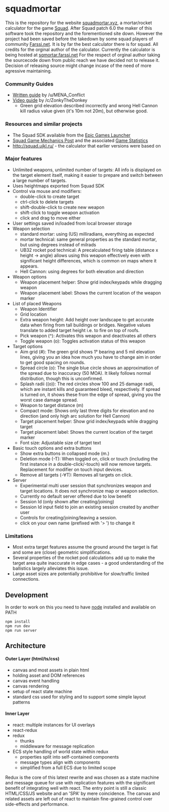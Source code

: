 # squadmortar
This is the repository for the website 
[squadmortar.xyz](squadmortar.xyz), a mortar/rocket calculator for the game 
[Squad](https://joinsquad.com/). After Squad patch 6.0 the maker of this software took the repository and the forementioned site down. However the project had been saved before the takedown by some squad players of community [Farssi.net](https://farssi.net). It is by far the best calculator there is for squad. All credits for the orginal author of the calculator. Currently the calculator is being hosted at [sqmortar.farssi.net](https://sqmortar.farssi.net) For the respect of orginal author taking the sourcecode down from public reach we have decided not to release it. Decision of releasing source might change incase of the need of more agressive maintaining.

### Community Guides
- [Written guide](https://www.reddit.com/r/joinsquad/comments/q1e2la/squadmortarxyz_a_mortar_calculator_guide/) by /u/MENA_Conflict
- [Video guide](https://www.youtube.com/watch?v=QvGjmXwB6xc) by /c/ZonkyTheDonkey 
  - Green grid elevation described incorrectly and wrong Hell Cannon kill radius value given (it's 10m not 20m), but otherwise good.


### Resources and similar projects

- The Squad SDK available from the [Epic Games Launcher](https://store.epicgames.com/en-US/)
- [Squad Game Mechanics Post](https://www.reddit.com/r/joinsquad/comments/7xeh9g/squad_game_mechanics_post/) and the associated [Game Statistics](https://drive.google.com/drive/folders/1LMXaYgBLMxSoOCWiNNn6oy1TVKAQMbaH)
- http://squad.ujkl.ru/ - the calculator that earlier versions were based on


### Major features

- Unlimited weapons, unlimited number of targets: All info is displayed on the target element itself, making it easier to prepare and switch between a large number of targets.
- Uses heightmaps exported from Squad SDK
- Control via mouse and modifiers: 
  - double-click to create target
  - ctrl-click to delete targets
  - shift-double-click to create new weapon
  - shift-click to toggle weapon activation
  - click and drag to move either
- User settings saved in/loaded from local browser storage
- Weapon selection
  - standard mortar: using (US) milliradians, everything as expected
  - mortar technical: same general properties as the standard mortar, but using degrees instead of milrads
  - UB32 rocket pod technical: A precalculated firing table (distance x height -> angle) allows using this weapon effectively even with significant height differences, which is common on maps where it appears.
  - Hell Cannon: using degrees for both elevation and direction
- Weapon options
  - Weapon placement helper: Show grid index/keypads while dragging weapon
  - Weapon placement label: Shows the current location of the weapon marker
- List of placed Weapons
  - Weapon Identifier
  - Grid location
  - Extra weapon height: Add height over landscape to get accurate data when firing from tall buildings or bridges. Negative values translate to added target height i.e. to fire on top of roofs.
  - Pick weapon (^): Activates this weapon and deactivates all others
  - Toggle weapon (o): Toggles activation status of this weapon
- Target options
  - Aim grid (#): The green grid shows 1° bearing and 5 mil elevation lines, giving you an idea how much you have to change aim in order to get good spacing on rounds.
  - Spread circle (o): The single blue circle shows an approximation of the spread due to inaccuracy (50 MOA). It likely follows normal distribution, though this is unconfirmed.
  - Splash radii ((o)): The red circles show 100 and 25 damage radii, which are instant kills and guaranteed bleed, respectively. If spread is turned on, it shows these from the edge of spread, giving you the worst case damage spread.
  - Weapon to target distance (m) 
  - Compact mode: Shows only last three digits for elevation and no direction (and only high arc solution for Hell Cannon)
  - Target placement helper: Show grid index/keypads while dragging target
  - Target placement label: Shows the current location of the target marker
  - Font size: Adjustable size of target text
- Basic touch options and extra buttons
  - Show extra buttons in collapsed mode (m.)
  - Deletion mode (-T): When toggled on, click or touch (including the first instance in a double-click/-touch) will now remove targets. Replacement for modifier on touch input devices.
  - Remove all targets (-∀T): Removes all targets on click.
- Server
  - Experimental multi user session that synchronizes weapon and target locations. It does not synchronize map or weapon selection.
  - Currently no default server offered due to low benefit
  - Session Id (only shown after creating/joining)
  - Session Id input field to join an existing session created by another user
  - Controls for creating/joining/leaving a session.
  - click on your own name (prefixed with '> ') to change it



### Limitations
- Most extra target features assume the ground around the target is flat and some are (close) geometric simplifications.
- Several properties of the rocket pod calculations add up to make the target area quite inaccurate in edge cases - a good understanding of the ballistics largely alleviates this issue.
- Large asset sizes are potentially prohibitive for slow/traffic limited connections.

## Development
In order to work on this you need to have [node](https://nodejs.org/en/) installed and available on PATH

    npm install
    npm run dev
    npm run server

## Architecture

#### Outer Layer (html/ts/css)
- canvas and most assets in plain html
- holding asset and DOM references
- canvas event handling
- canvas rendering
- setup of react state machine
- standard css used for styling and to support some simple layout patterns

#### Inner Layer
- react: multiple instances for UI overlays
- react-redux
- redux
  - thunks
  - middleware for message replication
- ECS style handling of world state within redux
    - properties split into self-contained components
    - message types align with components
    - simplified from a full ECS due to limited scope

Redux is the core of this latest rewrite and was chosen as a state machine and message queue for use with replication features with the significant benefit of integrating well with react. The entry point is still a classic HTML/CSS/JS website and an 'SPA' by mere coincidence. The canvas and related assets are left out of react to maintain fine-grained control over side-effects and performance. 
